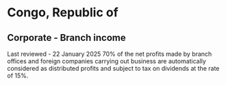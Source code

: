 # Congo, Republic of
## Corporate - Branch income
Last reviewed - 22 January 2025
70% of the net profits made by branch offices and foreign companies carrying out business are automatically considered as distributed profits and subject to tax on dividends at the rate of 15%.

